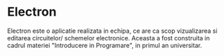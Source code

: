 # Electron
Electron este o aplicatie realizata in echipa, ce are ca scop vizualizarea si editarea circuitelor/ schemelor electronice. Aceasta a fost construita in cadrul materiei "Introducere in Programare", in primul an universitar.

